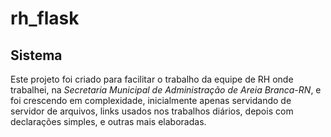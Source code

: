 # rh_flask
## Sistema 
Este projeto foi criado para facilitar o trabalho da equipe de RH onde trabalhei, na *Secretaria Municipal de Administração de Areia Branca-RN*, e foi crescendo em complexidade, inicialmente apenas servidando de servidor de arquivos, links usados nos trabalhos diários, depois com declarações simples, e outras mais elaboradas.

